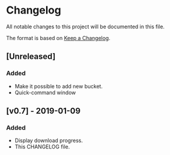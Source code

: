 # Changelog
All notable changes to this project will be documented in this file.

The format is based on [Keep a Changelog](https://keepachangelog.com/en/1.0.0/).

## [Unreleased]
### Added 
- Make it possible to add new bucket.
- Quick-command window 

## [v0.7] - 2019-01-09
### Added
- Display download progress.
- This CHANGELOG file.
